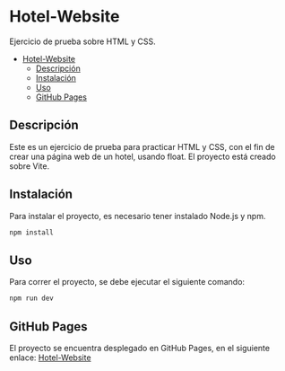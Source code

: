 # Hotel-Website

Ejercicio de prueba sobre HTML y CSS.

- [Hotel-Website](#hotel-website)
  - [Descripción](#descripción)
  - [Instalación](#instalación)
  - [Uso](#uso)
  - [GitHub Pages](#github-pages)

## Descripción

Este es un ejercicio de prueba para practicar HTML y CSS, con el fin de crear una página web de un hotel, usando float. El proyecto está creado sobre Vite.

## Instalación

Para instalar el proyecto, es necesario tener instalado Node.js y npm.

```bash
npm install
```

## Uso

Para correr el proyecto, se debe ejecutar el siguiente comando:

```bash
npm run dev
```

## GitHub Pages

El proyecto se encuentra desplegado en GitHub Pages, en el siguiente enlace: [Hotel-Website](https://ipriespm.github.io/hotel-website/)
